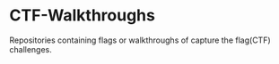 # CTF-Walkthroughs
Repositories containing flags or walkthroughs of capture the flag(CTF) challenges.
